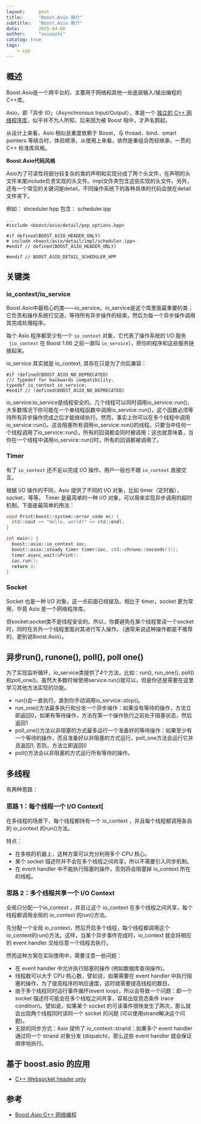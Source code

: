 ```yaml
---
layout:     post
title:      "Boost.Asio 简介"
subtitle:   "Boost.Asio 简介"
date:       2025-04-08
author:     "vxiaozhi"
catalog: true
tags:
    - cpp
---
```


## 概述

Boost.Asio是一个跨平台的、主要用于网络和其他一些底层输入/输出编程的C++库。

Asio，即「异步 IO」（Asynchronous Input/Output），本是一个 [独立的 C++ 网络程序库](http://think-async.com/Asio)，似乎并不为人所知，后来因为被 Boost 相中，才声名鹊起。

从设计上来看，Asio 相似且重度依赖于 Boost，与 thread、bind、smart pointers 等结合时，体验顺滑。从使用上来看，依然是重组合而轻继承，一贯的 C++ 标准库风格。

**Boost.Asio代码风格**

Asio为了可读性将部分较复杂的类的声明和实现分成了两个头文件，在声明的头文件末尾include负责实现的头文件。impl文件夹包含这些实现的头文件。另外，还有一个常见的关键词是detail，不同操作系统下的各种具体的代码会放在detail文件夹下。

例如： shceduler.hpp 包含： scheduler.ipp
```
...
#include <boost/asio/detail/pop_options.hpp>

#if defined(BOOST_ASIO_HEADER_ONLY)
# include <boost/asio/detail/impl/scheduler.ipp>
#endif // defined(BOOST_ASIO_HEADER_ONLY)

#endif // BOOST_ASIO_DETAIL_SCHEDULER_HPP

```

## 关键类

### io_context/io_service

Boost.Asio中最核心的类——io_service。io_service是这个库里面最重要的类；它负责和操作系统打交道，等待所有异步操作的结束，然后为每一个异步操作调用其完成处理程序。

每个 Asio 程序都至少有一个 `io_context` 对象，它代表了操作系统的 I/O 服务（`io_context` 在 Boost 1.66 之前一直叫 `io_service`），把你的程序和这些服务链接起来。

io_service 其实就是 io_context, 其存在只是为了向后兼容：

```
#if !defined(BOOST_ASIO_NO_DEPRECATED)
/// Typedef for backwards compatibility.
typedef io_context io_service;
#endif // !defined(BOOST_ASIO_NO_DEPRECATED)
```

io_service:io_service是线程安全的。几个线程可以同时调用io_service::run()。大多数情况下你可能在一个单线程函数中调用io_service::run()，这个函数必须等待所有异步操作完成之后才能继续执行。然而，事实上你可以在多个线程中调用io_service::run()。这会阻塞所有调用io_service::run()的线程。只要当中任何一个线程调用了io_service::run()，所有的回调都会同时被调用；这也就意味着，当你在一个线程中调用io_service::run()时，所有的回调都被调用了。


### Timer

有了 `io_context` 还不足以完成 I/O 操作，用户一般也不跟 `io_context` 直接交互。

根据 I/O 操作的不同，Asio 提供了不同的 I/O 对象，比如 timer（定时器），socket，等等。
Timer 是最简单的一种 I/O 对象，可以用来实现异步调用的超时机制，下面是最简单的用法：

```cpp
void Print(boost::system::error_code ec) {
  std::cout << "Hello, world!" << std::endl;
}

int main() {
  boost::asio::io_context ioc;
  boost::asio::steady_timer timer(ioc, std::chrono::seconds(3));
  timer.async_wait(&Print);
  ioc.run();
  return 0;
}
```

### Socket

Socket 也是一种 I/O 对象，这一点前面已经提及。相比于 timer，socket 更为常用，毕竟 Asio 是一个网络程序库。

但socket:socket类不是线程安全的。所以，你要避免在某个线程里读一个socket时，同时在另外一个线程里面对其进行写入操作。（通常来说这种操作都是不推荐的，更别说Boost.Asio）。

## 异步run(), runone(), poll(), poll one()

为了实现监听循环，io_service类提供了4个方法，比如：run(), run_one(), poll()和poll_one()。虽然大多数时候使用service.run()就可以，但是你还是需要在这里学习其他方法实现的功能。

- run()会一直执行，直到你手动调用io_service::stop()。
- run_one()方法最多执行和分发一个异步操作：如果没有等待的操作，方法立即返回0，如果有等待操作，方法在第一个操作执行之前处于阻塞状态，然后返回1
- poll_one()方法以非阻塞的方式最多运行一个准备好的等待操作：如果至少有一个等待的操作，而且准备好以非阻塞的方式运行，poll_one方法会运行它并且返回1; 否则，方法立即返回0
- poll()方法会以非阻塞的方式运行所有等待的操作。

## 多线程

有两种思路：

### 思路 1：每个线程一个 I/O Context[

在多线程的场景下，每个线程都持有一个 io_context ，并且每个线程都调用各自的 io_context 的run()方法。

特点：

- 在多核的机器上，这种方案可以充分利用多个 CPU 核心。
- 某个 socket 描述符并不会在多个线程之间共享，所以不需要引入同步机制。
- 在 event handler 中不能执行阻塞的操作，否则将会阻塞掉 io_context 所在的线程。
  
### 思路 2：多个线程共享一个 I/O  Context

全局只分配一个io_context ，并且让这个 io_context 在多个线程之间共享，每个线程都调用全局的 io_context 的run()方法。

先分配一个全局 io_context，然后开启多个线程，每个线程都调用这个 io_context的run()方法。这样，当某个异步事件完成时，io_context 就会将相应的 event handler 交给任意一个线程去执行。

然而这种方案在实际使用中，需要注意一些问题：

- 在 event handler 中允许执行阻塞的操作 (例如数据库查询操作)。
- 线程数可以大于 CPU 核心数，譬如说，如果需要在 event handler 中执行阻塞的操作，为了提高程序的响应速度，这时就需要提高线程的数目。
- 由于多个线程同时运行事件循环(event loop)，所以会导致一个问题：即一个 socket 描述符可能会在多个线程之间共享，容易出现竞态条件 (race condition)。譬如说，如果某个 socket 的可读事件很快发生了两次，那么就会出现两个线程同时读同一个 socket 的问题 (可以使用strand解决这个问题)。
- 无锁的同步方式：Asio 提供了 io_context::strand：如果多个 event handler 通过同一个 strand 对象分发 (dispatch)，那么这些 event handler 就会保证顺序地执行。

## 基于 boost.asio 的应用

- [C++ Websocket header only ](https://github.com/zaphoyd/websocketpp)


## 参考

- [Boost.Asio C++ 网络编程](https://mmoaay.gitbooks.io/boost-asio-cpp-network-programming-chinese/content/)
